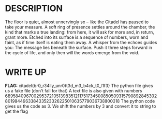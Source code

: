 # DESCRIPTION 

The floor is quiet, almost unnervingly so – like the Citadel has paused to take your measure. 
A soft ring of presence settles around the chamber, the kind that marks a true landing: from here, 
it will ask for more and, in return, grant more. Etched into its surface is a sequence of numbers, 
worn and faint, as if time itself is eating them away. A whisper from the echoes guides you:
The message lies beneath the surface. Push it three steps forward in the cycle of life, and only 
then will the words emerge from the void.

# WRITE UP 
**FLAG:** citadel{br0_r34lly_unr0tt3d_m3_b4ck_t0_l1f3}
The python file gives us a fake file (don't fall for that)
A text file is also given with numbers 6895840967002953721051398351211751734500850509315790892845302801984496338433523326225010635779036738800318
The python code gives us the code as 3. We shift the numbers by 3 and convert it to string to get the flag

